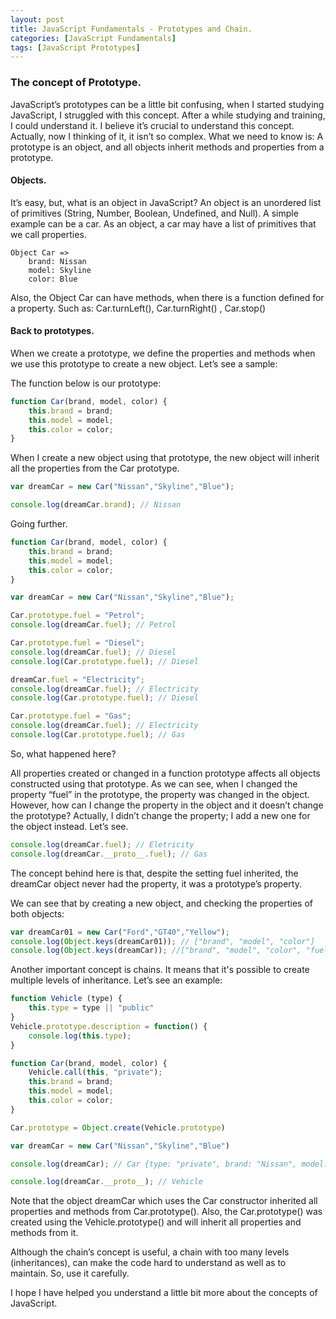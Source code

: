 ```yaml
---
layout: post
title: JavaScript Fundamentals - Prototypes and Chain.
categories: [JavaScript Fundamentals]
tags: [JavaScript Prototypes]
---
```


### The concept of Prototype.

JavaScript’s prototypes can be a little bit confusing, when I started studying JavaScript, I struggled with this concept. After a while studying and training, I could understand it. I believe it’s crucial to understand this concept. Actually, now I thinking of it, it isn’t so complex. What we need to know is:
A prototype is an object, and all objects inherit methods and properties from a prototype.

#### Objects.
It’s easy, but, what is an object in JavaScript?
An object is an unordered list of primitives (String, Number, Boolean, Undefined, and Null). 
A simple example can be a car. 
As an object, a car may have a list of primitives that we call properties.

```
Object Car =>
	brand: Nissan
	model: Skyline
	color: Blue
```
			
Also, the Object Car can have methods, when there is a function defined for a property. Such as: Car.turnLeft(), Car.turnRight() , Car.stop()

#### Back to prototypes.
When we create a prototype, we define the properties and methods when we use this prototype to create a new object. Let’s see a sample:  

The function below is our prototype:

``` js
function Car(brand, model, color) {
	this.brand = brand;
	this.model = model;
	this.color = color;
}
```


When I create a new object using that prototype, the new object will inherit all the properties from the Car prototype.

``` js
var dreamCar = new Car("Nissan","Skyline","Blue"); 

console.log(dreamCar.brand); // Nissan
```

Going further.

``` js
function Car(brand, model, color) {
	this.brand = brand;
	this.model = model;
	this.color = color;
}

var dreamCar = new Car("Nissan","Skyline","Blue"); 

Car.prototype.fuel = "Petrol";
console.log(dreamCar.fuel); // Petrol

Car.prototype.fuel = "Diesel";
console.log(dreamCar.fuel); // Diesel
console.log(Car.prototype.fuel); // Diesel

dreamCar.fuel = "Electricity";
console.log(dreamCar.fuel); // Electricity
console.log(Car.prototype.fuel); // Diesel

Car.prototype.fuel = "Gas";
console.log(dreamCar.fuel); // Electricity
console.log(Car.prototype.fuel); // Gas
```

So, what happened here?

All properties created or changed in a function prototype affects all objects constructed using that prototype. As we can see, when I changed the property “fuel” in the prototype, the property was changed in the object. However, how can I change the property in the object and it doesn’t change the prototype? Actually, I didn’t change the property; I add a new one for the object instead.
Let’s see.

``` js
console.log(dreamCar.fuel); // Eletricity
console.log(dreamCar.__proto__.fuel); // Gas
```

The concept behind here is that, despite the setting fuel inherited, the dreamCar object never had the property, it was a prototype’s property.

We can see that by creating a new object, and checking the properties of both objects:

``` js
var dreamCar01 = new Car("Ford","GT40","Yellow"); 
console.log(Object.keys(dreamCar01)); // ["brand", "model", "color"]
console.log(Object.keys(dreamCar)); //["brand", "model", "color", "fuel"]
```


Another important concept is chains. It means that it's possible to create multiple levels of inheritance. Let’s see an example:

``` js
function Vehicle (type) {
	this.type = type || "public"
}
Vehicle.prototype.description = function() {
	console.log(this.type);
}

function Car(brand, model, color) {
	Vehicle.call(this, "private");
	this.brand = brand;
	this.model = model;
	this.color = color;
}

Car.prototype = Object.create(Vehicle.prototype)

var dreamCar = new Car("Nissan","Skyline","Blue") 

console.log(dreamCar); // Car {type: "private", brand: "Nissan", model: "Skyline", color: "Blue"}

console.log(dreamCar.__proto__); // Vehicle
```

		
Note that the object dreamCar which uses the Car constructor inherited all properties and methods from Car.prototype(). Also, the Car.prototype() was created using the Vehicle.prototype() and will inherit all properties and methods from it.

Although the chain’s concept is useful, a chain with too many levels (inheritances), can make the code hard to understand as well as to maintain. So, use it carefully.

I hope I have helped you understand a little bit more about the concepts of JavaScript. 




